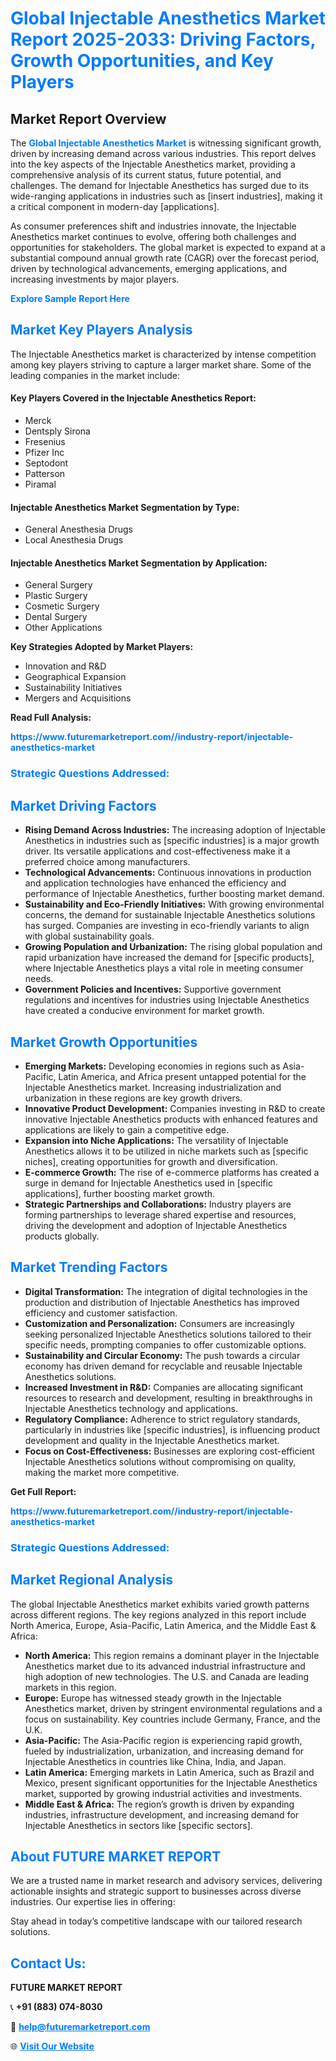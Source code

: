<h1 style="color: #007BFF;">Global Injectable Anesthetics Market Report 2025-2033: Driving Factors, Growth Opportunities, and Key Players</h1>

<section id="overview">
<h2>Market Report Overview</h2>
<p>The <a href="https://www.futuremarketreport.com//industry-report/injectable-anesthetics-market" style="color: #007BFF; text-decoration: none;"><strong>Global Injectable Anesthetics Market</strong></a> is witnessing significant growth, driven by increasing demand across various industries. This report delves into the key aspects of the Injectable Anesthetics market, providing a comprehensive analysis of its current status, future potential, and challenges. The demand for Injectable Anesthetics has surged due to its wide-ranging applications in industries such as [insert industries], making it a critical component in modern-day [applications].</p>
<p>As consumer preferences shift and industries innovate, the Injectable Anesthetics market continues to evolve, offering both challenges and opportunities for stakeholders. The global market is expected to expand at a substantial compound annual growth rate (CAGR) over the forecast period, driven by technological advancements, emerging applications, and increasing investments by major players.</p>
</section>

<section id="overview">
<p><a href="https://www.futuremarketreport.com//request-sample/reportId=79560" style="color: #007BFF; text-decoration: none;"><strong>Explore Sample Report Here</strong></a></p>
</section>

<section id="key-players">
<h2 style="color: #007BFF;">Market Key Players Analysis</h2>
<p>The Injectable Anesthetics market is characterized by intense competition among key players striving to capture a larger market share. Some of the leading companies in the market include:</p>
<h4>Key Players Covered in the Injectable Anesthetics Report:</h4>
<ul><li>Merck</li><li>Dentsply Sirona</li><li>Fresenius</li><li>Pfizer Inc</li><li>Septodont</li><li>Patterson</li><li>Piramal</li></ul>
<h4>Injectable Anesthetics Market Segmentation by Type:</h4>
<ul><li>General Anesthesia Drugs</li><li>Local Anesthesia Drugs</li></ul>

<h4>Injectable Anesthetics Market Segmentation by Application:</h4>
<ul><li>General Surgery</li><li>Plastic Surgery</li><li>Cosmetic Surgery</li><li>Dental Surgery</li><li>Other Applications</li></ul>
<p><strong>Key Strategies Adopted by Market Players:</strong></p>
<ul>
<li>Innovation and R&D</li>
<li>Geographical Expansion</li>
<li>Sustainability Initiatives</li>
<li>Mergers and Acquisitions</li>
</ul>
</section>

<section>
<p><strong>Read Full Analysis: </strong></p><a href="https://www.futuremarketreport.com//industry-report/injectable-anesthetics-market" style="color: #007BFF; text-decoration: none;"><strong>https://www.futuremarketreport.com//industry-report/injectable-anesthetics-market</strong></a>
<h3 style="color: #007BFF;">Strategic Questions Addressed:</h3>
</section>

<section id="driving-factors">
<h2 style="color: #007BFF;">Market Driving Factors</h2>
<ul>
<li><strong>Rising Demand Across Industries:</strong> The increasing adoption of Injectable Anesthetics in industries such as [specific industries] is a major growth driver. Its versatile applications and cost-effectiveness make it a preferred choice among manufacturers.</li>
<li><strong>Technological Advancements:</strong> Continuous innovations in production and application technologies have enhanced the efficiency and performance of Injectable Anesthetics, further boosting market demand.</li>
<li><strong>Sustainability and Eco-Friendly Initiatives:</strong> With growing environmental concerns, the demand for sustainable Injectable Anesthetics solutions has surged. Companies are investing in eco-friendly variants to align with global sustainability goals.</li>
<li><strong>Growing Population and Urbanization:</strong> The rising global population and rapid urbanization have increased the demand for [specific products], where Injectable Anesthetics plays a vital role in meeting consumer needs.</li>
<li><strong>Government Policies and Incentives:</strong> Supportive government regulations and incentives for industries using Injectable Anesthetics have created a conducive environment for market growth.</li>
</ul>
</section>

<section id="growth-opportunities">
<h2 style="color: #007BFF;">Market Growth Opportunities</h2>
<ul>
<li><strong>Emerging Markets:</strong> Developing economies in regions such as Asia-Pacific, Latin America, and Africa present untapped potential for the Injectable Anesthetics market. Increasing industrialization and urbanization in these regions are key growth drivers.</li>
<li><strong>Innovative Product Development:</strong> Companies investing in R&D to create innovative Injectable Anesthetics products with enhanced features and applications are likely to gain a competitive edge.</li>
<li><strong>Expansion into Niche Applications:</strong> The versatility of Injectable Anesthetics allows it to be utilized in niche markets such as [specific niches], creating opportunities for growth and diversification.</li>
<li><strong>E-commerce Growth:</strong> The rise of e-commerce platforms has created a surge in demand for Injectable Anesthetics used in [specific applications], further boosting market growth.</li>
<li><strong>Strategic Partnerships and Collaborations:</strong> Industry players are forming partnerships to leverage shared expertise and resources, driving the development and adoption of Injectable Anesthetics products globally.</li>
</ul>
</section>

<section id="trending-factors">
<h2 style="color: #007BFF;">Market Trending Factors</h2>
<ul>
<li><strong>Digital Transformation:</strong> The integration of digital technologies in the production and distribution of Injectable Anesthetics has improved efficiency and customer satisfaction.</li>
<li><strong>Customization and Personalization:</strong> Consumers are increasingly seeking personalized Injectable Anesthetics solutions tailored to their specific needs, prompting companies to offer customizable options.</li>
<li><strong>Sustainability and Circular Economy:</strong> The push towards a circular economy has driven demand for recyclable and reusable Injectable Anesthetics solutions.</li>
<li><strong>Increased Investment in R&D:</strong> Companies are allocating significant resources to research and development, resulting in breakthroughs in Injectable Anesthetics technology and applications.</li>
<li><strong>Regulatory Compliance:</strong> Adherence to strict regulatory standards, particularly in industries like [specific industries], is influencing product development and quality in the Injectable Anesthetics market.</li>
<li><strong>Focus on Cost-Effectiveness:</strong> Businesses are exploring cost-efficient Injectable Anesthetics solutions without compromising on quality, making the market more competitive.</li>
</ul>
</section>

<section>
<p><strong>Get Full Report: </strong></p><a href="https://www.futuremarketreport.com//industry-report/injectable-anesthetics-market" style="color: #007BFF; text-decoration: none;"><strong>https://www.futuremarketreport.com//industry-report/injectable-anesthetics-market</strong></a>
<h3 style="color: #007BFF;">Strategic Questions Addressed:</h3>
</section>


<section id="regional-analysis">
<h2 style="color: #007BFF;">Market Regional Analysis</h2>
<p>The global Injectable Anesthetics market exhibits varied growth patterns across different regions. The key regions analyzed in this report include North America, Europe, Asia-Pacific, Latin America, and the Middle East & Africa:</p>
<ul>
<li><strong>North America:</strong> This region remains a dominant player in the Injectable Anesthetics market due to its advanced industrial infrastructure and high adoption of new technologies. The U.S. and Canada are leading markets in this region.</li>
<li><strong>Europe:</strong> Europe has witnessed steady growth in the Injectable Anesthetics market, driven by stringent environmental regulations and a focus on sustainability. Key countries include Germany, France, and the U.K.</li>
<li><strong>Asia-Pacific:</strong> The Asia-Pacific region is experiencing rapid growth, fueled by industrialization, urbanization, and increasing demand for Injectable Anesthetics in countries like China, India, and Japan.</li>
<li><strong>Latin America:</strong> Emerging markets in Latin America, such as Brazil and Mexico, present significant opportunities for the Injectable Anesthetics market, supported by growing industrial activities and investments.</li>
<li><strong>Middle East & Africa:</strong> The region’s growth is driven by expanding industries, infrastructure development, and increasing demand for Injectable Anesthetics in sectors like [specific sectors].</li>
</ul>
</section>

<footer>
<h2 style="color: #007BFF;">About FUTURE MARKET REPORT</h2>
<p>We are a trusted name in market research and advisory services, delivering actionable insights and strategic support to businesses across diverse industries. Our expertise lies in offering:</p>

<p>Stay ahead in today’s competitive landscape with our tailored research solutions.</p>

<h2 style="color: #007BFF;">Contact Us:</h2>
<p><strong>FUTURE MARKET REPORT</strong></p>
<p>📞 <strong>+91 (883) 074-8030</strong></p>
<p>📧 <strong><a href="mailto:help@futuremarketreport.com" style="color: #007BFF;">help@futuremarketreport.com</a></strong></p>
<p>🌐 <strong><a href="https://www.futuremarketreport.com/" style="color: #007BFF;">Visit Our Website</a></strong></p>
</footer>